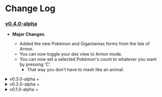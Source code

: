 # Change Log

### [v0.4.0-alpha](https://github.com/PoshoDev/DexTool/releases/tag/v0.4.0-alpha)

- **Major Changes**.

  - Added the new Pokémon and Gigantamax forms from the Isle of Armor.
  - You can now toggle your dex view to Armor mode.
  - You can now set a selected Pokémon's count to whatever you want by pressing 'C'.
    - That way you don't have to mash like an animal.



<details>
<summary>v0.3.0-alpha +</summary>

### [v0.3.0-alpha](https://github.com/PoshoDev/DexTool/releases/tag/v0.3.0-alpha)

- **Major Changes**.

  - Shiny dex mode.
    - With shiny icons from [PokéSprite](http://msikma.github.io/pokesprite/).
    - Separate save data from the Regular dex.
    
  - Encounter counters.
    
    - Perfect for shiny hunting!
    
  - Shiny screenshots.
    - Completely different from the Regular dex screenshots.
    - Only show obtained Pokémon or ones with a count above 0.
    - Saved as Saved as *C:\Users\USER\AppData\Local\DexTool\dex.png*.
    
  - Info and Area buttons.
    - Both open an URL showing either the general info or location for a selected Pokémon.
    - Current source is [Serebii.net](https://serebii.net/).
    
  - Data output for selected Pokémon.
    - Perfect for streaming (Twitch, Hitbox or whatever) or external tools!
    - Saved at Saved as *C:\Users\USER\AppData\Local\DexTool\Output*.
    
  - You can now select a specific Pokémon with a left click.
    
    - Displays Info, Area and Counter buttons.
    
  - Added a progress bar to help you keep track of your progress.

  - Added buttons to toggle between National/Galar dex and Regular/Shiny mode.

  - Added Pokémon.
    - Galarian Slowpoke
    - Hoopa Unbound
      - Heads-up by [COOKIEMONK](https://www.reddit.com/user/COOKIEMONK).
    
  - Updated ALL sprites from Gen 7 to Gen 8.
    - Retrieved from [PokéSprite](http://msikma.github.io/pokesprite/).
      - ![](https://raw.githubusercontent.com/msikma/pokesprite/master/pokemon-gen7x/regular/venusaur.png) **→**![](https://raw.githubusercontent.com/msikma/pokesprite/master/pokemon-gen8/regular/venusaur.png) 
    - Edited using [DexTool-UltraTrim](https://github.com/PoshoDev/DexTool-UltraTrim).

  - Automatic backups.
    - Made every 5 minutes after the first change since the last backup.
    - Made when the application is closed.
    - Located at *C:\Users\USER\AppData\Local\DexTool\Backups*

  - New and updated shortcuts.

    |                             Key                              | Action                                                       |
    | :----------------------------------------------------------: | ------------------------------------------------------------ |
    | ![](https://github.com/PoshoDev/DexTool/blob/master/Promo/Buttons/icon_button_%E2%86%91.png?raw=true)<br>or Mouse<br>Wheel Up | Jump to previous box.                                        |
    | ![](https://github.com/PoshoDev/DexTool/blob/master/Promo/Buttons/icon_button_%E2%86%93.png?raw=true)<br>or Mouse<br>Wheel Down | Jump to next box.                                            |
    | ![](https://github.com/PoshoDev/DexTool/blob/master/Promo/Buttons/icon_button_ESC.png?raw=true) | Deselect Pokémon.                                            |
    | ![](https://github.com/PoshoDev/DexTool/blob/master/Promo/Buttons/icon_button_+.png?raw=true) | Count up (for selected Pokémon).                             |
    | ![](https://github.com/PoshoDev/DexTool/blob/master/Promo/Buttons/icon_button_-.png?raw=true) | Count down (for selected Pokémon).                           |
    | ![](https://github.com/PoshoDev/DexTool/blob/master/Promo/Buttons/icon_button_1.png?raw=true) to ![](https://github.com/PoshoDev/DexTool/blob/master/Promo/Buttons/icon_button_8.png?raw=true) | Jump to box containing first Pokémon of a generation.        |
    | ![](https://github.com/PoshoDev/DexTool/blob/master/Promo/Buttons/icon_button_0.png?raw=true) and ![](https://github.com/PoshoDev/DexTool/blob/master/Promo/Buttons/icon_button_9.png?raw=true) | Jump to last box.                                            |
    | ![](https://github.com/PoshoDev/DexTool/blob/master/Promo/Buttons/icon_button_G.png?raw=true) | Switch between National and Galar dex.                       |
    | ![](https://github.com/PoshoDev/DexTool/blob/master/Promo/Buttons/icon_button_I.png?raw=true) | Export progress image.<br/>Saved as *C:\Users\USER\AppData\Local\DexTool\dex.png* |
    | ![](https://github.com/PoshoDev/DexTool/blob/master/Promo/Buttons/icon_button_S.png?raw=true) | Switch between Shiny and Regular dex.                        |

  - Added log outputs in case of missing sprites.

    - Saved as *C:\Users\USER\AppData\Local\DexTool\Logs\MissingSprites.log*
    
  - Labeling went back to just 3 colors (until I add labeling options). 

    - ![](https://github.com/PoshoDev/DexTool/blob/master/Promo/Buttons/icon_slot_0.png?raw=true) ![](https://github.com/PoshoDev/DexTool/blob/master/Promo/Buttons/icon_slot_1.png?raw=true) ![](https://github.com/PoshoDev/DexTool/blob/master/Promo/Buttons/icon_slot_2.png?raw=true)
      - *Hon hon.*

- **Minor Changes**

  - Fixed misspellings for some Pokémon.
  - Improved load times.
  - Slight graphical improvement.
  - Changed from GM:S1 to GM:S2 to work more efficiently.

</details>




<details>
<summary>v0.2.0-alpha +</summary>

#### [v0.2.1-alpha](https://github.com/PoshoDev/DexTool/releases/tag/v0.2.1-alpha)

- **Minor changes**
  - Bug fixes regarding new save file creation.



### [v0.2.0-alpha](https://github.com/PoshoDev/DexTool/releases/tag/v0.2.0-alpha)

- **Major changes**
  - Added screenshots!
    
    - Press S.
  - Added Galar dex view toggle!
    
    - Press G.
</details>
      

<details>
<summary>v0.1.0-alpha +</summary>

#### [v0.1.1-alpha](https://github.com/PoshoDev/DexTool/releases/tag/v0.1.1-alpha)

- **Minor changes**
  - Quick edit.




### [v0.1.0-alpha](https://github.com/PoshoDev/DexTool/releases/tag/v0.1.0-alpha)

- First Version!

  Hello lonely guy. Thank you for being perfectionist enough to try my Living Dex tool thing.

  How to Use:

  > Scroll up/down to change boxes.
  > Right click a Pokémon to change its marking. You can decide the meaning of each color but I just go by:
  > -White: Not obtained
  > -Red: In HOME
  > -Blue: In HOME but unorganized
  > -Yellow: In Let's Go Pikachu/Eevee
  > -Lght Blue: In Sword/Shield

  This program is very barebones so expect things to go south at some point, so try to make BACKUPS whenever you can.

  Your SAVE DATA is stored at:
  C:\Users\USER>\AppData\Local\LivingDexSS\save.ini

  Cheers!
</details>

